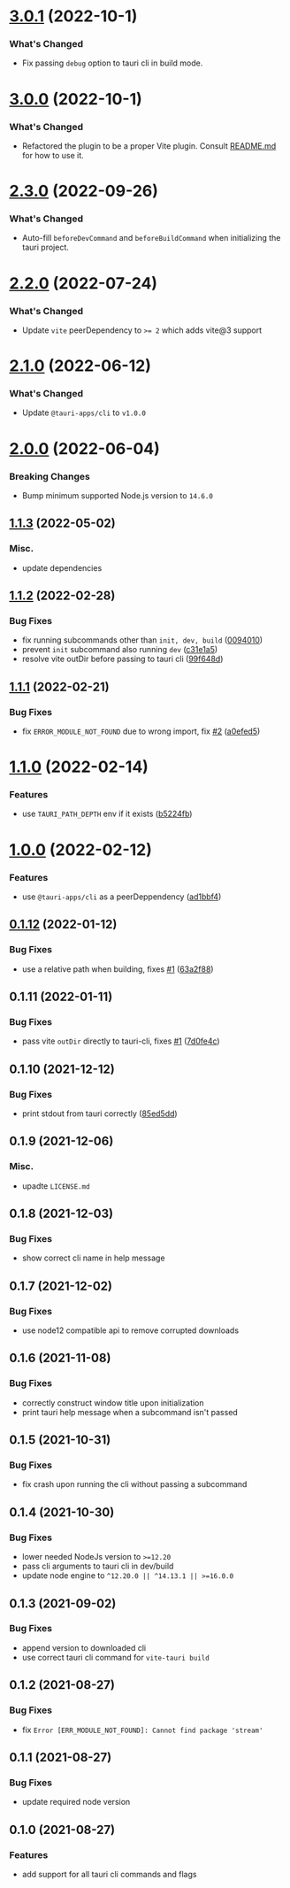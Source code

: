 # [3.0.1](https://github.com/amrbashir/vite-plugin-tauri/compare/v3.0.1...v3.0.0) (2022-10-1)

### What's Changed

* Fix passing `debug` option to tauri cli in build mode.

# [3.0.0](https://github.com/amrbashir/vite-plugin-tauri/compare/v3.0.0...v2.3.0) (2022-10-1)

### What's Changed

* Refactored the plugin to be a proper Vite plugin. Consult [README.md](https://github.com/amrbashir/vite-plugin-tauri#usage) for how to use it.

# [2.3.0](https://github.com/amrbashir/vite-plugin-tauri/compare/v2.3.0...v2.2.0) (2022-09-26)

### What's Changed

* Auto-fill `beforeDevCommand` and `beforeBuildCommand` when initializing the tauri project.


# [2.2.0](https://github.com/amrbashir/vite-plugin-tauri/compare/v2.1.0...v2.2.0) (2022-07-24)

### What's Changed

* Update `vite` peerDependency to `>= 2` which adds vite@3 support



# [2.1.0](https://github.com/amrbashir/vite-plugin-tauri/compare/v2.0.0...v2.1.0) (2022-06-12)

### What's Changed

* Update `@tauri-apps/cli` to `v1.0.0`



# [2.0.0](https://github.com/amrbashir/vite-plugin-tauri/compare/v1.1.3...v2.0.0) (2022-06-04)

### Breaking Changes

* Bump minimum supported Node.js version to `14.6.0`



## [1.1.3](https://github.com/amrbashir/vite-plugin-tauri/compare/v1.1.2...v1.1.3) (2022-05-02)

### Misc.

* update dependencies


## [1.1.2](https://github.com/amrbashir/vite-plugin-tauri/compare/v1.1.1...v1.1.2) (2022-02-28)


### Bug Fixes

* fix running subcommands other than `init, dev, build` ([0094010](https://github.com/amrbashir/vite-plugin-tauri/commit/009401058c1df2b7ae1e4e2e1a28aacc5310f080))
* prevent `init` subcommand also running `dev` ([c31e1a5](https://github.com/amrbashir/vite-plugin-tauri/commit/c31e1a5982af841ca17da9f94b160518b6fc7e0d))
* resolve vite outDir before passing to tauri cli ([99f648d](https://github.com/amrbashir/vite-plugin-tauri/commit/99f648d3005b5c5e805aacdd3e0f98649a3261d2))



## [1.1.1](https://github.com/amrbashir/vite-plugin-tauri/compare/v1.1.0...v1.1.1) (2022-02-21)


### Bug Fixes

* fix `ERROR_MODULE_NOT_FOUND` due to wrong import, fix [#2](https://github.com/amrbashir/vite-plugin-tauri/issues/2) ([a0efed5](https://github.com/amrbashir/vite-plugin-tauri/commit/a0efed5659ac5e0690d0dba5401295b7eb5c0f72))



# [1.1.0](https://github.com/amrbashir/vite-plugin-tauri/compare/v1.0.0...v1.1.0) (2022-02-14)


### Features

* use `TAURI_PATH_DEPTH` env if it exists ([b5224fb](https://github.com/amrbashir/vite-plugin-tauri/commit/b5224fb48b0d96f034f8a13d5829e7c307ae2bf4))



# [1.0.0](https://github.com/amrbashir/vite-plugin-tauri/compare/v0.1.12...v1.0.0) (2022-02-12)


### Features

* use `@tauri-apps/cli` as a peerDeppendency ([ad1bbf4](https://github.com/amrbashir/vite-plugin-tauri/commit/ad1bbf47bf8c2f9b15bf51c09c16d05b7471013c))



## [0.1.12](https://github.com/amrbashir/vite-plugin-tauri/compare/v0.1.11...v0.1.12) (2022-01-12)


### Bug Fixes

* use a relative path when building, fixes [#1](https://github.com/amrbashir/vite-plugin-tauri/issues/1) ([63a2f88](https://github.com/amrbashir/vite-plugin-tauri/commit/63a2f88b985513c919b6cdf464d8bbfa33d420cd))



## 0.1.11 (2022-01-11)


### Bug Fixes

* pass vite `outDir` directly to tauri-cli, fixes [#1](https://github.com/amrbashir/vite-plugin-tauri/issues/1) ([7d0fe4c](https://github.com/amrbashir/vite-plugin-tauri/commit/7d0fe4c1c2923919beb8236eac78b920ffab0ce5))



## 0.1.10 (2021-12-12)


### Bug Fixes

* print stdout from tauri correctly ([85ed5dd](https://github.com/amrbashir/vite-plugin-tauri/commit/85ed5dd17777521aab718e6f1923c751055ff69a))



## 0.1.9 (2021-12-06)


### Misc.
* upadte `LICENSE.md`


## 0.1.8 (2021-12-03)


### Bug Fixes

* show correct cli name in help message


## 0.1.7 (2021-12-02)


### Bug Fixes

* use node12 compatible api to remove corrupted downloads


## 0.1.6 (2021-11-08)


### Bug Fixes

* correctly construct window title upon initialization
* print tauri help message when a subcommand isn't passed


## 0.1.5 (2021-10-31)


### Bug Fixes

* fix crash upon running the cli without passing a subcommand

## 0.1.4 (2021-10-30)


### Bug Fixes

* lower needed NodeJs version to `>=12.20`
* pass cli arguments to tauri cli in dev/build
* update node engine to `^12.20.0 || ^14.13.1 || >=16.0.0`


## 0.1.3 (2021-09-02)


### Bug Fixes

* append version to downloaded cli
* use correct tauri cli command for `vite-tauri build`


## 0.1.2 (2021-08-27)


### Bug Fixes

* fix `Error [ERR_MODULE_NOT_FOUND]: Cannot find package 'stream'`


## 0.1.1 (2021-08-27)


### Bug Fixes

* update required node version


## 0.1.0 (2021-08-27)


### Features

* add support for all tauri cli commands and flags



